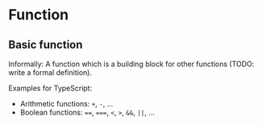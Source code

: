 # Function

## Basic function

Informally: A function which is a building block for other functions (TODO: write a formal definition).

Examples for TypeScript:

* Arithmetic functions: `+`, `-`, ...
* Boolean functions: `==`, `===`, `<`, `>`, `&&`, `||`, ...
